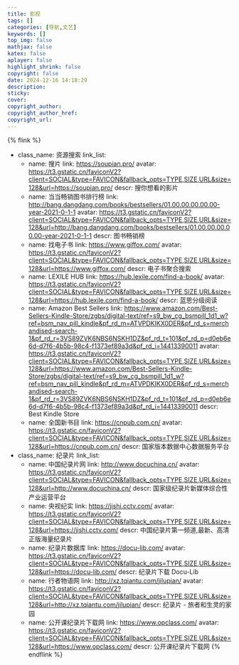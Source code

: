 ```yaml
---
title: 影视
tags: []
categories: [导航,文艺]
keywords: []
top_img: false
mathjax: false
katex: false
aplayer: false
highlight_shrink: false
copyright: false
date: 2024-12-16 14:18:29
description:
sticky:
cover:
copyright_author:
copyright_author_href:
copyright_url:
---
```



{% flink %}
- class_name:  资源搜索
  link_list:
    - name: 搜片
      link: https://soupian.pro/
      avatar: https://t3.gstatic.cn/faviconV2?client=SOCIAL&type=FAVICON&fallback_opts=TYPE,SIZE,URL&size=128&url=https://soupian.pro/
      descr: 搜你想看的影片
    - name: 当当畅销图书排行榜
      link: http://bang.dangdang.com/books/bestsellers/01.00.00.00.00.00-year-2021-0-1-1
      avatar: https://t3.gstatic.cn/faviconV2?client=SOCIAL&type=FAVICON&fallback_opts=TYPE,SIZE,URL&size=128&url=http://bang.dangdang.com/books/bestsellers/01.00.00.00.00.00-year-2021-0-1-1
      descr: 图书畅销榜
    - name: 找电子书
      link: https://www.giffox.com/
      avatar: https://t3.gstatic.cn/faviconV2?client=SOCIAL&type=FAVICON&fallback_opts=TYPE,SIZE,URL&size=128&url=https://www.giffox.com/
      descr: 电子书聚合搜索
    - name: LEXILE HUB
      link: https://hub.lexile.com/find-a-book/
      avatar: https://t3.gstatic.cn/faviconV2?client=SOCIAL&type=FAVICON&fallback_opts=TYPE,SIZE,URL&size=128&url=https://hub.lexile.com/find-a-book/
      descr: 蓝思分级阅读
    - name: Amazon Best Sellers
      link: https://www.amazon.com/Best-Sellers-Kindle-Store/zgbs/digital-text/ref=s9_bw_cg_bsmpill_1d1_w?ref=bsm_nav_pill_kindle&pf_rd_m=ATVPDKIKX0DER&pf_rd_s=merchandised-search-1&pf_rd_r=3VS89ZVK6NBS6NSKH1DZ&pf_rd_t=101&pf_rd_p=d0eb6e6d-d7f6-4b5b-98c4-f1373ef89a3d&pf_rd_i=14413390011
      avatar: https://t3.gstatic.cn/faviconV2?client=SOCIAL&type=FAVICON&fallback_opts=TYPE,SIZE,URL&size=128&url=https://www.amazon.com/Best-Sellers-Kindle-Store/zgbs/digital-text/ref=s9_bw_cg_bsmpill_1d1_w?ref=bsm_nav_pill_kindle&pf_rd_m=ATVPDKIKX0DER&pf_rd_s=merchandised-search-1&pf_rd_r=3VS89ZVK6NBS6NSKH1DZ&pf_rd_t=101&pf_rd_p=d0eb6e6d-d7f6-4b5b-98c4-f1373ef89a3d&pf_rd_i=14413390011
      descr: Best Kindle Store
    - name: 全国新书目
      link: https://cnpub.com.cn/
      avatar: https://t3.gstatic.cn/faviconV2?client=SOCIAL&type=FAVICON&fallback_opts=TYPE,SIZE,URL&size=128&url=https://cnpub.com.cn/
      descr: 国家版本数据中心数据服务平台
- class_name:  纪录片
  link_list:
    - name: 中国纪录片网
      link: http://www.docuchina.cn/
      avatar: https://t3.gstatic.cn/faviconV2?client=SOCIAL&type=FAVICON&fallback_opts=TYPE,SIZE,URL&size=128&url=http://www.docuchina.cn/
      descr: 国家级纪录片新媒体综合性产业运营平台
    - name: 央视纪实
      link: https://jishi.cctv.com/
      avatar: https://t3.gstatic.cn/faviconV2?client=SOCIAL&type=FAVICON&fallback_opts=TYPE,SIZE,URL&size=128&url=https://jishi.cctv.com/
      descr: 中国纪录片第一频道,最新、高清正版海量纪录片
    - name: 纪录片数据库
      link: https://docu-lib.com/
      avatar: https://t3.gstatic.cn/faviconV2?client=SOCIAL&type=FAVICON&fallback_opts=TYPE,SIZE,URL&size=128&url=https://docu-lib.com/
      descr: 纪录片下载 Docu-Lib
    - name: 行者物语网
      link: http://xz.tqiantu.com/jilupian/
      avatar: https://t3.gstatic.cn/faviconV2?client=SOCIAL&type=FAVICON&fallback_opts=TYPE,SIZE,URL&size=128&url=http://xz.tqiantu.com/jilupian/
      descr: 纪录片 - 旅者和生灵的家园
    - name: 公开课纪录片下载网
      link: https://www.opclass.com/
      avatar: https://t3.gstatic.cn/faviconV2?client=SOCIAL&type=FAVICON&fallback_opts=TYPE,SIZE,URL&size=128&url=https://www.opclass.com/
      descr: 公开课纪录片下载网
{% endflink %}


